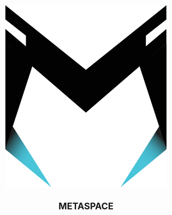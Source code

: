 <img src="./src/components/common/svg/brand/metaspace_cyan.svg">
<h1 color="gray" align="center">METASPACE</h1>